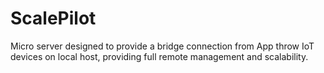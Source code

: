 # ScalePilot
Micro server designed to provide a bridge connection from App throw IoT devices on local host, providing full remote management and scalability.

